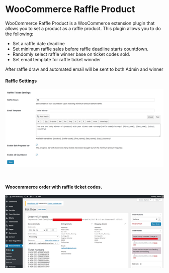 # WooCommerce Raffle Product
WooCommerce Raffle Product is a WooCommerce extension plugin that allows you to set a product as a raffle product. This plugin allows you to do the following:
<ul>
    <li> Set a raffle date deadline </li>
    <li> Set minimum raffle sales before raffle deadline starts countdown. </li>
    <li> Randomly select raffle winner base on ticket codes sold. </li>
    <li> Set email template for raffle ticket winnder </li>
</ul>
After raffle draw and automated email will be sent to both Admin and winner

<h4>Raffle Settings</h4>

![Alt text](screenshot1.png?raw=true "settings")

<br />

<h4>Woocommerce order with raffle ticket codes.</h4>

![Alt text](screenshot2.png?raw=true "order")

